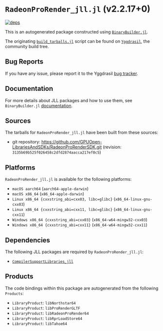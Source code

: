 # `RadeonProRender_jll.jl` (v2.2.17+0)

[![deps](https://juliahub.com/docs/RadeonProRender_jll/deps.svg)](https://juliahub.com/ui/Packages/RadeonProRender_jll/7uZNO?page=2)

This is an autogenerated package constructed using [`BinaryBuilder.jl`](https://github.com/JuliaPackaging/BinaryBuilder.jl).

The originating [`build_tarballs.jl`](https://github.com/JuliaPackaging/Yggdrasil/blob/75bfce03b864392b7166487613c43f07dad9817d/R/RadeonProRender/build_tarballs.jl) script can be found on [`Yggdrasil`](https://github.com/JuliaPackaging/Yggdrasil/), the community build tree.

## Bug Reports

If you have any issue, please report it to the Yggdrasil [bug tracker](https://github.com/JuliaPackaging/Yggdrasil/issues).

## Documentation

For more details about JLL packages and how to use them, see `BinaryBuilder.jl` [documentation](https://docs.binarybuilder.org/stable/jll/).

## Sources

The tarballs for `RadeonProRender_jll.jl` have been built from these sources:

* git repository: https://github.com/GPUOpen-LibrariesAndSDKs/RadeonProRenderSDK.git (revision: `3135b69b525f026458c2dfd2874aacca217ef0c5`)

## Platforms

`RadeonProRender_jll.jl` is available for the following platforms:

* `macOS aarch64` (`aarch64-apple-darwin`)
* `macOS x86_64` (`x86_64-apple-darwin`)
* `Linux x86_64 {cxxstring_abi=cxx03, libc=glibc}` (`x86_64-linux-gnu-cxx03`)
* `Linux x86_64 {cxxstring_abi=cxx11, libc=glibc}` (`x86_64-linux-gnu-cxx11`)
* `Windows x86_64 {cxxstring_abi=cxx03}` (`x86_64-w64-mingw32-cxx03`)
* `Windows x86_64 {cxxstring_abi=cxx11}` (`x86_64-w64-mingw32-cxx11`)

## Dependencies

The following JLL packages are required by `RadeonProRender_jll.jl`:

* [`CompilerSupportLibraries_jll`](https://github.com/JuliaBinaryWrappers/CompilerSupportLibraries_jll.jl)

## Products

The code bindings within this package are autogenerated from the following `Products`:

* `LibraryProduct`: `libNorthstar64`
* `LibraryProduct`: `libProRenderGLTF`
* `LibraryProduct`: `libRadeonProRender64`
* `LibraryProduct`: `libRprLoadStore64`
* `LibraryProduct`: `libTahoe64`
